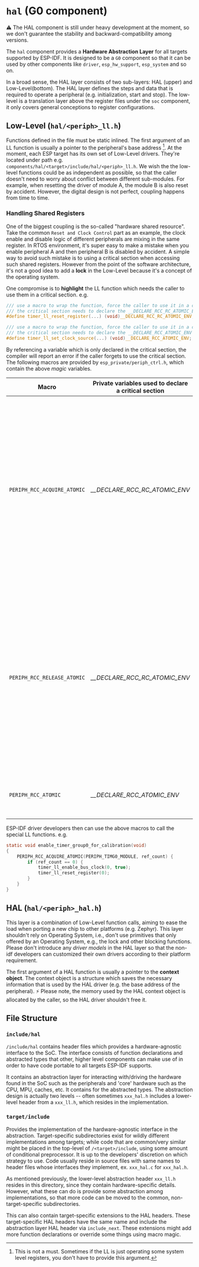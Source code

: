# `hal` (G0 component)

⚠️ The HAL component is still under heavy development at the moment, so we don't guarantee the stability and backward-compatibility among versions.

The `hal` component provides a **Hardware Abstraction Layer** for all targets supported by ESP-IDF. It is designed to be a `G0` component so that it can be used by other components like `driver`, `esp_hw_support`, `esp_system` and so on.

In a broad sense, the HAL layer consists of two sub-layers: HAL (upper) and Low-Level(bottom). The HAL layer defines the steps and data that is required to operate a peripheral (e.g. initialization, start and stop). The low-level is a translation layer above the register files under the `soc` component, it only covers general conceptions to register configurations.

## Low-Level (`hal/<periph>_ll.h`)

Functions defined in the file must be static inlined. The first argument of an LL function is usually a pointer to the peripheral's base address [^1]. At the moment, each ESP target has its own set of Low-Level drivers. They're located under path e.g. `components/hal/<target>/include/hal/<periph>_ll.h`. We wish the the low-level functions could be as independent as possible, so that the caller doesn't need to worry about conflict between different sub-modules. For example, when resetting the driver of module A, the module B is also reset by accident. However, the digital design is not perfect, coupling happens from time to time.

### Handling Shared Registers

One of the biggest coupling is the so-called "hardware shared resource". Take the common `Reset and Clock Control` part as an example, the clock enable and disable logic of different peripherals are mixing in the same register. In RTOS environment, it's super easy to make a mistake when you enable peripheral A and then peripheral B is disabled by accident. A simple way to avoid such mistake is to using a critical section when accessing such shared registers. However from the point of the software architecture, it's not a good idea to add a **lock** in the Low-Level because it's a concept of the operating system.

One compromise is to **highlight** the LL function which needs the caller to use them in a critical section. e.g.

```c
/// use a macro to wrap the function, force the caller to use it in a critical section
/// the critical section needs to declare the __DECLARE_RCC_RC_ATOMIC_ENV variable in advance
#define timer_ll_reset_register(...) (void)__DECLARE_RCC_RC_ATOMIC_ENV; timer_ll_reset_register(__VA_ARGS__)

/// use a macro to wrap the function, force the caller to use it in a critical section
/// the critical section needs to declare the __DECLARE_RCC_ATOMIC_ENV variable in advance
#define timer_ll_set_clock_source(...) (void)__DECLARE_RCC_ATOMIC_ENV; timer_ll_set_clock_source(__VA_ARGS__)
```

By referencing a variable which is only declared in the critical section, the compiler will report an error if the caller forgets to use the critical section. The following macros are provided by `esp_private/periph_ctrl.h`, which contain the above *magic* variables.

| Macro | Private variables used to declare a critical section | Use condition |
| --- | --- | --- |
| `PERIPH_RCC_ACQUIRE_ATOMIC` | *__DECLARE_RCC_RC_ATOMIC_ENV* | This critical section not only protects the shared register accessing, but also **increases** a reference counter of the peripheral module. </br> You should use this critical section if the peripheral module has multiple independent sub-modules. |
| `PERIPH_RCC_RELEASE_ATOMIC` | *__DECLARE_RCC_RC_ATOMIC_ENV* | This critical section not only protects the shared register accessing, but also **decreases** a reference counter of the peripheral module. </br> You should use this critical section if the peripheral module has multiple independent sub-modules. |
| `PERIPH_RCC_ATOMIC` | *__DECLARE_RCC_ATOMIC_ENV* | This critical section only protects the shared register accessing. |

ESP-IDF driver developers then can use the above macros to call the special LL functions. e.g.

```c
static void enable_timer_group0_for_calibration(void)
{
    PERIPH_RCC_ACQUIRE_ATOMIC(PERIPH_TIMG0_MODULE, ref_count) {
        if (ref_count == 0) {
            timer_ll_enable_bus_clock(0, true);
            timer_ll_reset_register(0);
        }
    }
}
```

## HAL (`hal/<periph>_hal.h`)

This layer is a combination of Low-Level function calls, aiming to ease the load when porting a new chip to other platforms (e.g. Zephyr). This layer shouldn't rely on Operating System, i.e., don't use primitives that only offered by an Operating System, e.g., the lock and other blocking functions. Please don't introduce any *driver models* in the HAL layer so that the non-idf developers can customized their own drivers according to their platform requirement.

The first argument of a HAL function is usually a pointer to the **context object**. The context object is a structure which saves the necessary information that is used by the HAL driver (e.g. the base address of the peripheral). ⚡ Please note, the memory used by the HAL context object is allocated by the caller, so the HAL driver shouldn't free it.

## File Structure

### `include/hal`

`/include/hal` contains header files which provides a hardware-agnostic interface to the SoC. The interface consists of function declarations and abstracted types that other, higher level components can make use of in order to have code portable to all targets ESP-IDF supports.

It contains an abstraction layer for interacting with/driving the hardware found in the SoC such as the peripherals and 'core' hardware such as the CPU, MPU, caches, etc. It contains for the abstracted types.
The abstraction design is actually two levels -- often sometimes `xxx_hal.h` includes a lower-level header from a `xxx_ll.h`,  which resides in the implementation.

### `target/include`

Provides the implementation of the hardware-agnostic interface in the abstraction. Target-specific subdirectories exist for wildly different implementations among targets; while code that are common/very similar might be placed in the top-level of `/<target>/include`, using some amount of conditional preprocessor. It is up to the developers' discretion on which strategy to use. Code usually reside in source files with same names to header files whose interfaces they implement, ex. `xxx_hal.c` for `xxx_hal.h`.

As mentioned previously, the lower-level abstraction header `xxx_ll.h` resides in this directory, since they contain hardware-specific details.
However, what these can do is provide some abstraction among implementations, so that more code can be moved to the common, non-target-specific subdirectories.

This can also contain target-specific extensions to the HAL headers. These target-specific HAL headers have the same name and include the abstraction layer HAL header via `include_next`. These extensions might add more function declarations or override some things using macro magic.

[^1]: This is not a must. Sometimes if the LL is just operating some system level registers, you don't have to provide this argument.
